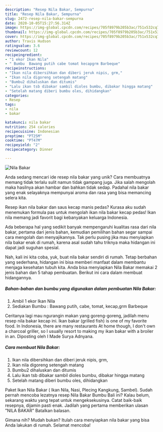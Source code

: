 ```yaml
---
description: "Resep Nila Bakar, Sempurna"
title: "Resep Nila Bakar, Sempurna"
slug: 2472-resep-nila-bakar-sempurna
date: 2020-10-05T15:27:56.314Z
image: https://img-global.cpcdn.com/recipes/705f8979b205b3ac/751x532cq70/nila-bakar-foto-resep-utama.jpg
thumbnail: https://img-global.cpcdn.com/recipes/705f8979b205b3ac/751x532cq70/nila-bakar-foto-resep-utama.jpg
cover: https://img-global.cpcdn.com/recipes/705f8979b205b3ac/751x532cq70/nila-bakar-foto-resep-utama.jpg
author: Travis Hudson
ratingvalue: 3.6
reviewcount: 12
recipeingredient:
- "1 ekor Ikan Nila"
- " Bumbu  Bawang putih cabe tomat kecapgrm Barbeque"
recipeinstructions:
- "Ikan nila dibersihkan dan diberi jeruk nipis, grm,"
- "Ikan nila digoreng setengah matang"
- "Bumbu2 dihaluskan dan ditumis"
- "Lalu ikan tsb dibakar sambil dioles bumbu, dibakar hingga matang"
- "Setelah matang diberi bumbu oles, dihidangkan"
categories:
- Resep
tags:
- nila
- bakar

katakunci: nila bakar 
nutrition: 254 calories
recipecuisine: Indonesian
preptime: "PT25M"
cooktime: "PT47M"
recipeyield: "2"
recipecategory: Dinner

---
```



![Nila Bakar](https://img-global.cpcdn.com/recipes/705f8979b205b3ac/751x532cq70/nila-bakar-foto-resep-utama.jpg)

Anda sedang mencari ide resep nila bakar yang unik? Cara membuatnya memang tidak terlalu sulit namun tidak gampang juga. Jika salah mengolah maka hasilnya akan hambar dan bahkan tidak sedap. Padahal nila bakar yang enak selayaknya mempunyai aroma dan rasa yang bisa memancing selera kita.

Resep ikan nila bakar dan saus kecap manis pedas? Kurasa aku sudah menemukan formula pas untuk mengolah ikan nila bakar kecap pedas! Ikan nila memang jadi favorit bagi kebanyakan keluarga Indonesia.

Ada beberapa hal yang sedikit banyak mempengaruhi kualitas rasa dari nila bakar, pertama dari jenis bahan, kemudian pemilihan bahan segar sampai cara mengolah dan menyajikannya. Tak perlu pusing jika mau menyiapkan nila bakar enak di rumah, karena asal sudah tahu triknya maka hidangan ini dapat jadi suguhan spesial.


Nah, kali ini kita coba, yuk, buat nila bakar sendiri di rumah. Tetap berbahan yang sederhana, hidangan ini bisa memberi manfaat dalam membantu menjaga kesehatan tubuh kita. Anda bisa menyiapkan Nila Bakar memakai 2 jenis bahan dan 5 tahap pembuatan. Berikut ini cara dalam membuat hidangannya.

<!--inarticleads1-->

##### Bahan-bahan dan bumbu yang digunakan dalam pembuatan Nila Bakar:

1. Ambil 1 ekor Ikan Nila
1. Sediakan  Bumbu : Bawang putih, cabe, tomat, kecap,grm Barbeque


Ceritanya lagi mau ngurangin makan yang goreng-goreng, jadilah menu resep nila bakar kecap ini. Ikan bakar (grilled fish) is one of my favorite food. In Indonesia, there are many restaurants At home though, I don&#39;t own a charcoal griller, so I usually resort to making my ikan bakar with a broiler in an. Diposting oleh I Made Surya Adnyana. 

<!--inarticleads2-->

##### Cara membuat Nila Bakar:

1. Ikan nila dibersihkan dan diberi jeruk nipis, grm,
1. Ikan nila digoreng setengah matang
1. Bumbu2 dihaluskan dan ditumis
1. Lalu ikan tsb dibakar sambil dioles bumbu, dibakar hingga matang
1. Setelah matang diberi bumbu oles, dihidangkan


Paket Ikan Nila Bakar ( Ikan Nila, Nasi, Plecing Kangkung, Sambel). Sudah pernah mencoba lezatnya resep Nila Bakar Bumbu Bali ini? Kalau belum, sekarang waktu yang tepat untuk mengeksekusinya. Catat baik-baik resepnya, dijamin pasti enak. Jadilah yang pertama memberikan ulasan &#34;NILA BAKAR&#34; Batalkan balasan. 

Gimana nih? Mudah bukan? Itulah cara menyiapkan nila bakar yang bisa Anda lakukan di rumah. Selamat mencoba!
